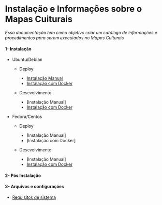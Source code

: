 # Instalação e Informações sobre o Mapas Cuiturais

_Essa documentação tem como objetivo criar um catálogo de informações e procedimentos para serem executados no Mapas Culturais_

#### 1- Instalação

* Ubuntu/Debian

    * Deploy
        * [Instalação Manual](https://github.com/edsongs/instal-mapas/tree/master/draft/Deploy/Instalacao%20Manual%20Ubuntu%2018.04%20e%2020.04)
        * [Instalação com Docker](https://github.com/edsongs/instal-mapas/tree/master/draft/Deploy/Instalacao%20Docker%20Ubuntu%2018.04%20e%2020.04)

    * Desevolvimento
        * [Instalação Manual]
        * [Instalação com Docker](https://github.com/edsongs/instal-mapas/blob/master/draft/Desenvolvimento/Docker/Docker-UBUNTU20.md)

* Fedora/Centos

    * Deploy
        * [Instalação Manual]
        * [Instalação com Docker]

    * Desevolvimento
        * [Instalação Manual]
        * [Instalação com Docker](https://github.com/edsongs/instal-mapas/blob/master/draft/Desenvolvimento/Docker/Docker-FEDORA32.md)

#### 2- Pós Instalação

#### 3- Arquivos e configurações

* [Requisitos de sistema](https://github.com/edsongs/instal-mapas/tree/master/draft/Requisitos%20minimos)
